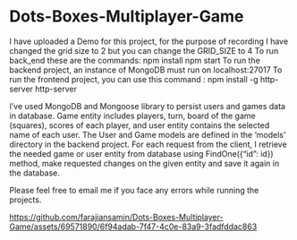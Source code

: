 # Dots-Boxes-Multiplayer-Game

I have uploaded a Demo for this project, for the purpose of recording I have changed the grid size to 2 but you can change the GRID_SIZE to 4
To run back_end these are the commands:
npm install
npm start
To run the backend project, an instance of MongoDB must run on localhost:27017
To run the frontend project, you can use this command :
npm install -g http-server
http-server




I’ve used MongoDB and Mongoose library to persist users and games data in database.
Game entity includes players, turn, board of the game (squares), scores of each player, and user entity contains the selected name of each user.
The User and Game models are defined in the ‘models' directory in the backend project. For each request from the client, I retrieve the needed game or user entity from database using FindOne({“id”: id}) method, make requested changes on the given entity and save it again in the database. 

Please feel free to email me if you face any errors while running the projects.

https://github.com/farajiansamin/Dots-Boxes-Multiplayer-Game/assets/69571890/6f94adab-7f47-4c0e-83a9-3fadfddac863

